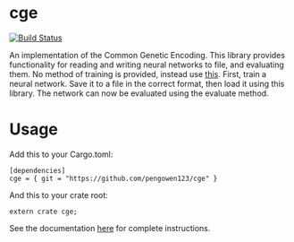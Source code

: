 # cge

[![Build Status](https://travis-ci.org/pengowen123/cge.svg?branch=master)](https://travis-ci.org/pengowen123/cge)

An implementation of the Common Genetic Encoding. This library provides functionality for reading and writing neural networks to file, and evaluating them. No method of training is provided, instead use [this](https://github.com/pengowen123/eant2). First, train a neural network. Save it to a file in the correct format, then load it using this library. The network can now be evaluated using the evaluate method.

# Usage

Add this to your Cargo.toml:

```
[dependencies]
cge = { git = "https://github.com/pengowen123/cge" }
```

And this to your crate root:

```
extern crate cge;
```

See the documentation [here](pengowen123.github.io/cge/cge/index.html) for complete instructions.
